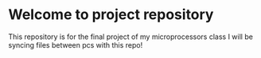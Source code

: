 # Welcome to project repository
This repository is for the final project of my microprocessors class
I will be syncing files between pcs with this repo!
